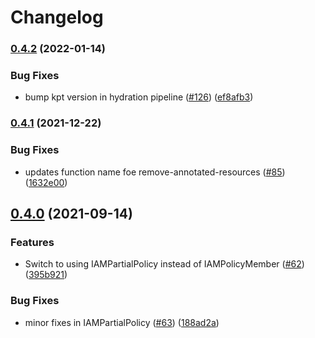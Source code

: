 # Changelog

### [0.4.2](https://github.com/GoogleCloudPlatform/blueprints/compare/gitops-blueprint-v0.4.1...gitops-blueprint-v0.4.2) (2022-01-14)


### Bug Fixes

* bump kpt version in hydration pipeline ([#126](https://github.com/GoogleCloudPlatform/blueprints/issues/126)) ([ef8afb3](https://github.com/GoogleCloudPlatform/blueprints/commit/ef8afb3aa746cdac0b5085ef8bf011341eefc6fe))

### [0.4.1](https://www.github.com/GoogleCloudPlatform/blueprints/compare/gitops-blueprint-v0.4.0...gitops-blueprint-v0.4.1) (2021-12-22)


### Bug Fixes

* updates function name foe remove-annotated-resources ([#85](https://www.github.com/GoogleCloudPlatform/blueprints/issues/85)) ([1632e00](https://www.github.com/GoogleCloudPlatform/blueprints/commit/1632e00af3fe858c5e3b3f9e75c16e6327449155))

## [0.4.0](https://www.github.com/GoogleCloudPlatform/blueprints/compare/gitops-blueprint-v0.3.0...gitops-blueprint-v0.4.0) (2021-09-14)


### Features

* Switch to using IAMPartialPolicy instead of IAMPolicyMember ([#62](https://www.github.com/GoogleCloudPlatform/blueprints/issues/62)) ([395b921](https://www.github.com/GoogleCloudPlatform/blueprints/commit/395b921fe35bf54677e66df013f3ca4c2a09fdb6))


### Bug Fixes

* minor fixes in IAMPartialPolicy ([#63](https://www.github.com/GoogleCloudPlatform/blueprints/issues/63)) ([188ad2a](https://www.github.com/GoogleCloudPlatform/blueprints/commit/188ad2ab8d75e696d5127a52b146ca6f8363b8b3))
